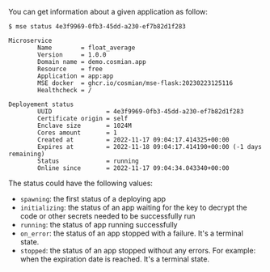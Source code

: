 
You can get information about a given application as follow:

```console
$ mse status 4e3f9969-0fb3-45dd-a230-ef7b82d1f283

Microservice
        Name        = float_average
        Version     = 1.0.0
        Domain name = demo.cosmian.app
        Resource    = free
        Application = app:app
        MSE docker  = ghcr.io/cosmian/mse-flask:20230223125116
        Healthcheck = /

Deployement status
        UUID               = 4e3f9969-0fb3-45dd-a230-ef7b82d1f283
        Certificate origin = self
        Enclave size       = 1024M
        Cores amount       = 1
        Created at         = 2022-11-17 09:04:17.414325+00:00
        Expires at         = 2022-11-18 09:04:17.414190+00:00 (-1 days remaining)
        Status             = running
        Online since       = 2022-11-17 09:04:34.043340+00:00
```

The status could have the following values:
- `spawning`: the first status of a deploying app
- `initializing`: the status of an app waiting for the key to decrypt the code or other secrets needed to be successfully run
- `running`: the status of app running successfully 
- `on_error`: the status of an app stopped with a failure. It's a terminal state.
- `stopped`: the status of an app stopped without any errors. For example: when the expiration date is reached. It's a terminal state.